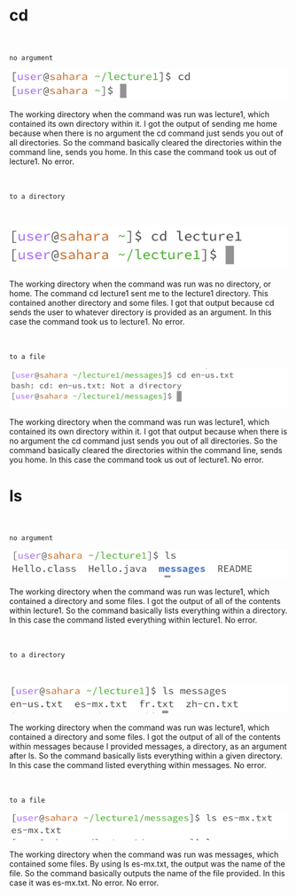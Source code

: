 # **cd**
<br>

`no argument`

![Image](https://github.com/riasinghania/cse15l-lab-reports/blob/main/Screen%20Shot%202024-01-10%20at%203.33.31%20PM.png?raw=true)

The working directory when the command was run was lecture1, which contained its own directory within it. 
I got the output of sending me home because when there is no argument the cd command just sends you out of all directories. So the command basically cleared the directories within the command line, sends you home. In this case the command took us out of lecture1. 
No error. 

<br>

`to a directory`

<br>

![Image](https://github.com/riasinghania/cse15l-lab-reports/blob/main/Screen%20Shot%202024-01-10%20at%203.27.07%20PM.png?raw=true)

The working directory when the command was run was no directory, or home. The command cd lecture1 sent me to the lecture1 directory. This contained another directory and some files. I got that output because cd sends the user to whatever directory is provided as an argument. In this case the command took us to lecture1. No error.

<br>

`to a file`

![Image](https://github.com/riasinghania/cse15l-lab-reports/blob/main/Screen%20Shot%202024-01-10%20at%203.39.44%20PM.png?raw=true)

The working directory when the command was run was lecture1, which contained its own directory within it. I got that output because when there is no argument the cd command just sends you out of all directories. So the command basically cleared the directories within the command line, sends you home. In this case the command took us out of lecture1. No error.

# **ls**
<br>

`no argument`

![Image](https://github.com/riasinghania/cse15l-lab-reports/blob/main/Screen%20Shot%202024-01-11%20at%2011.06.20%20AM.png?raw=true)

The working directory when the command was run was lecture1, which contained a directory and some files. 
I got the output of all of the contents within lecture1. So the command basically lists everything within a directory. In this case the command listed everything within lecture1. 
No error. 

<br>

`to a directory`

<br>

![Image](https://github.com/riasinghania/cse15l-lab-reports/blob/main/Screen%20Shot%202024-01-11%20at%2011.06.35%20AM.png?raw=true)

The working directory when the command was run was lecture1, which contained a directory and some files. 
I got the output of all of the contents within messages because I provided messages, a directory, as an argument after ls. So the command basically lists everything within a given directory. In this case the command listed everything within messages. 
No error. 

<br>

`to a file`

![Image](https://github.com/riasinghania/cse15l-lab-reports/blob/main/Screen%20Shot%202024-01-11%20at%2011.07.44%20AM.png?raw=true)

The working directory when the command was run was messages, which contained some files. By using ls es-mx.txt, the output was the name of the file.
So the command basically outputs the name of the file provided. In this case it was es-mx.txt. No error.
No error. 

